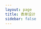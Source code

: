 ```yaml
---
layout: page
title: 表单设计
sidebar: false
---
```



<ClientOnly>
<form-design class="docs-form-design" style="height:calc(100vh - 65px)" />

</ClientOnly>

<style>
.docs-form-design{
h1, h2, h3, h4, h5, h6 {
    margin: 0;
    line-height: auto;
    font-size: 16px;
    font-weight: bold;
}
}
</style>
